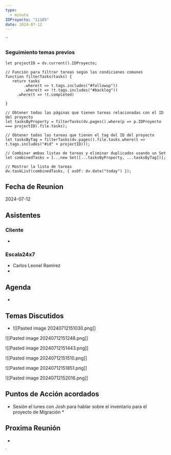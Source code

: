 ```yaml
---
type:
  - minuta
IDProyecto: "11105"
date: 2024-07-12
---
```

``

### Seguimiento temas previos
```dataviewjs
let projectID = dv.current().IDProyecto;

// Función para filtrar tareas según las condiciones comunes
function filterTasks(tasks) {
   return tasks
        .where(t => t.tags.includes("#followup"))
        .where(t => !t.tags.includes("#backlog"))
     .where(t => !t.completed)
        
}

// Obtener todas las páginas que tienen tareas relacionadas con el ID del proyecto
let tasksByProperty = filterTasks(dv.pages().where(p => p.IDProyecto === projectID).file.tasks);

// Obtener todas las tareas que tienen el tag del ID del proyecto
let tasksByTag = filterTasks(dv.pages().file.tasks.where(t => t.tags.includes("#id" + projectID)));

// Combinar ambas listas de tareas y eliminar duplicados usando un Set
let combinedTasks = [...new Set([...tasksByProperty, ...tasksByTag])];

// Mostrar la lista de tareas
dv.taskList(combinedTasks, { asOf: dv.date("today") });
 ```
## Fecha de Reunion
2024-07-12

## Asistentes

### Cliente
* 
### Escala24x7
- Carlos Leonel Ramírez
-  

## Agenda
* 
## Temas Discutidos
*  ![[Pasted image 20240712151030.png]]

![[Pasted image 20240712151248.png]]

![[Pasted image 20240712151443.png]]

![[Pasted image 20240712151510.png]]

![[Pasted image 20240712151851.png]]

![[Pasted image 20240712152016.png]]


## Puntos de Acción acordados
*  Sesión el lunes con Josh para hablar sobre el inventario para el proyecto de Migración
	* 

## Proxima Reunión
*   

`